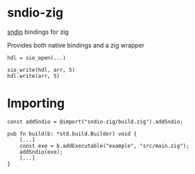 # sndio-zig
[sndio](https://sndio.org/) bindings for zig

Provides both native bindings and a zig wrapper
```zig
hdl = sio_open(...)

sio_write(hdl, arr, 5)
hdl.write(arr, 5)
```

# Importing
```zig
const addSndio = @import("sndio-zig/build.zig").addSndio;

pub fn build(b: *std.build.Builder) void {
    [...]
    const exe = b.addExecutable("example", "src/main.zig");
    addSndio(exe);
    [...]
}
```
